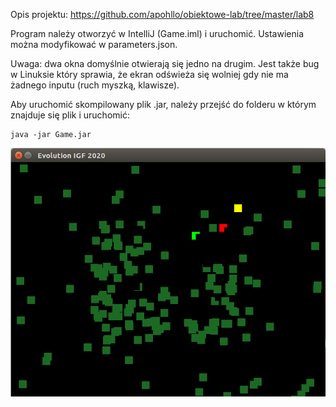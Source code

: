 
Opis projektu: https://github.com/apohllo/obiektowe-lab/tree/master/lab8


Program należy otworzyć w IntelliJ (Game.iml) i uruchomić.
Ustawienia można modyfikować w parameters.json.

Uwaga: dwa okna domyślnie otwierają się jedno na drugim. Jest także bug w Linuksie który sprawia, że ekran odświeża się wolniej gdy nie ma żadnego inputu (ruch myszką, klawisze).

Aby uruchomić skompilowany plik .jar, należy przejść do folderu w którym znajduje się plik i uruchomić:

```
java -jar Game.jar
```


<img src="evolution.png">
